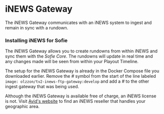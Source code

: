 # iNEWS Gateway

The iNEWS Gateway communicates with an iNEWS system to ingest and remain in sync with a rundown.

### Installing iNEWS for Sofie

The iNEWS Gateway allows you to create rundowns from within iNEWS and sync them with the _Sofie Core_. The rundowns will update in real time and any changes made will be seen from within your Playout Timeline. 

The setup for the iNEWS Gateway is already in the Docker Compose file you downloaded earlier. Remove the _\#_ symbol from the start of the line labeled `image: olzzon/tv2-inews-ftp-gateway:develop` and add a _\#_ to the other ingest gateway that was being used.

Although the iNEWS Gateway is available free of charge, an iNEWS license is not. Visit [Avid's website](https://www.avid.com/products/inews/how-to-buy) to find an iNEWS reseller that handles your geographic area.

